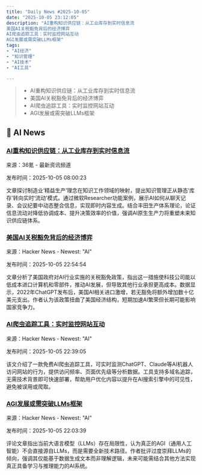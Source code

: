 ```yaml
---
title: "Daily News #2025-10-05"
date: "2025-10-05 23:12:05"
description: "AI重构知识供应链：从工业库存到实时信息流
美国AI关税豁免背后的经济博弈
AI爬虫追踪工具：实时监控网站互动
AGI发展或需突破LLMs框架"
tags: 
- "AI经济"
- "知识管理"
- "AI技术"
- "AI工具"

---
```


> - AI重构知识供应链：从工业库存到实时信息流
> - 美国AI关税豁免背后的经济博弈
> - AI爬虫追踪工具：实时监控网站互动
> - AGI发展或需突破LLMs框架

## 🤖 AI News

### [AI重构知识供应链：从工业库存到实时信息流](https://www.36kr.com/p/3459631774193025)

来源：36氪 - 最新资讯频道

发布时间：2025-10-05 08:00:23

文章探讨制造业‘精益生产’理念在知识工作领域的映射，提出知识管理正从静态‘库存’转向实时‘流动’模式。通过微软Researcher功能案例，展示AI如何从聊天记录、会议纪要中动态整合信息，实现即时内容生成。结合丰田生产体系理论，论证信息流动对降低协调成本、提升决策效率的价值，强调AI原生生产力将重塑未来知识供应链体系。

### [美国AI关税豁免背后的经济博弈](https://www.apricitas.io/p/the-tariff-exemption-behind-the-ai)

来源：Hacker News - Newest: "AI"

发布时间：2025-10-05 22:54:54

文章分析了美国政府对AI行业实施的关税豁免政策，指出这一措施使科技公司能以低成本进口计算机和零部件，推动AI发展，但导致其他行业承担更高成本。数据显示，2022年ChatGPT发布后，美国AI相关进口激增，若无豁免将额外增加数十亿美元支出。作者认为该政策扭曲了美国经济结构，短期加速AI繁荣但长期可能影响国家竞争力。

### [AI爬虫追踪工具：实时监控网站互动](https://www.aibottracker.com/)

来源：Hacker News - Newest: "AI"

发布时间：2025-10-05 22:39:05

该文介绍了一款免费AI爬虫追踪工具，可实时监测ChatGPT、Claude等AI机器人访问网站的行为，提供访问频率、页面优先级等分析数据。工具支持多域名追踪，无需技术背景即可快速部署，帮助用户优化内容以提升在AI搜索引擎中的可见性，避免被误用或爬取。

### [AGI发展或需突破LLMs框架](https://news.ycombinator.com/item?id=45481558)

来源：Hacker News - Newest: "AI"

发布时间：2025-10-05 22:03:39

评论文章指出当前大语言模型（LLMs）存在局限性，认为真正的AGI（通用人工智能）不会直接源自LLMs，而是需要全新技术路径。作者批评过度崇拜LLMs的倾向，强调其仅能基于数据生成文本而非理解逻辑，未来可能需结合其他方法实现真正具备学习与推理能力的AI系统。
